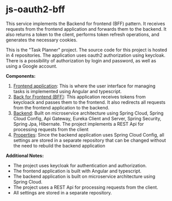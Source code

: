 # js-oauth2-bff
This service implements the Backend for frontend (BFF) pattern. It receives requests from the frontend application and forwards them to the backend. It also returns a token to the client, performs token refresh operations, and generates the necessary cookies.

This is the "Task Planner" project. The source code for this project is hosted in 4 repositories. The application uses
oauth2 authorization using keycloak. There is a possibility of authorization by login and password, as well as using a
Google account.

**Components:**

1. [Frontend application](https://github.com/mikhailsuzko/planner-angular): This is where the user interface for
   managing tasks is implemented using Angular and typescript.
2. [Back for Frontend (BFF)](https://github.com/mikhailsuzko/planner-oauth2-bff): This application receives tokens from
   keycloack and passes them to the frontend. It also redirects all requests from the frontend application to the
   backend.
3. [Backend](https://github.com/mikhailsuzko/planer-microservices): Built on microservice architecture using Spring
   Cloud, Spring Cloud Config, Api Gateway, Eureka Client and Server, Spring Security, Spring Jpa, Hibernate. The
   project implements a REST Api for processing requests from the client
4. [Properties](https://github.com/mikhailsuzko/Planner-properties): Since the backend application uses Spring Cloud
   Config, all settings are stored in
   a separate repository that can be changed without the need to rebuild the backend application

**Additional Notes:**

- The project uses keycloak for authentication and authorization.
- The frontend application is built with Angular and typescript.
- The backend application is built on microservice architecture using Spring Cloud.
- The project uses a REST Api for processing requests from the client.
- All settings are stored in a separate repository.
